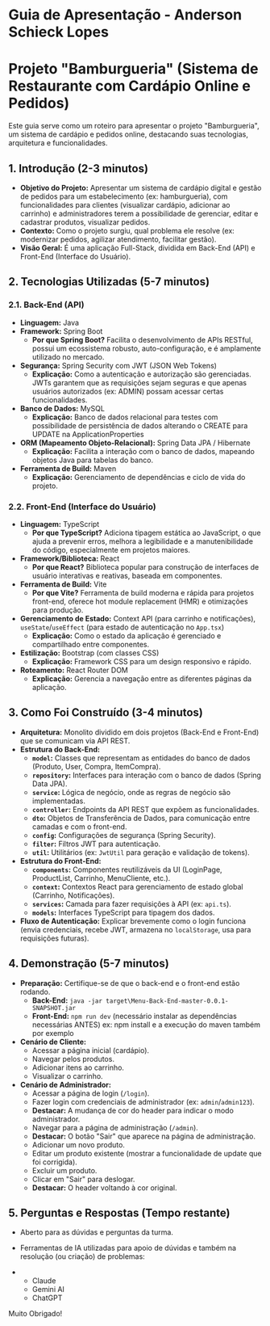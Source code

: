# Guia de Apresentação - Anderson Schieck Lopes
# Projeto "Bamburgueria" (Sistema de Restaurante com Cardápio Online e Pedidos)

Este guia serve como um roteiro para apresentar o projeto "Bamburgueria", um sistema de cardápio e pedidos online, destacando suas tecnologias, arquitetura e funcionalidades.

## 1. Introdução (2-3 minutos)

- **Objetivo do Projeto:** Apresentar um sistema de cardápio digital e gestão de pedidos para um estabelecimento (ex: hamburgueria), com funcionalidades para clientes (visualizar cardápio, adicionar ao carrinho) e administradores terem a possibilidade de gerenciar,  editar e cadastrar produtos, visualizar pedidos.
- **Contexto:** Como o projeto surgiu, qual problema ele resolve (ex: modernizar pedidos, agilizar atendimento, facilitar gestão).
- **Visão Geral:** É uma aplicação Full-Stack, dividida em Back-End (API) e Front-End (Interface do Usuário).

## 2. Tecnologias Utilizadas (5-7 minutos)

### 2.1. Back-End (API)
- **Linguagem:** Java
- **Framework:** Spring Boot
  - **Por que Spring Boot?** Facilita o desenvolvimento de APIs RESTful, possui um ecossistema robusto, auto-configuração, e é amplamente utilizado no mercado.
- **Segurança:** Spring Security com JWT (JSON Web Tokens)
  - **Explicação:** Como a autenticação e autorização são gerenciadas. JWTs garantem que as requisições sejam seguras e que apenas usuários autorizados (ex: ADMIN) possam acessar certas funcionalidades.
- **Banco de Dados:** MySQL
  - **Explicação:** Banco de dados relacional para testes com possibilidade de persistência de dados alterando o CREATE para UPDATE na ApplicationProperties
- **ORM (Mapeamento Objeto-Relacional):** Spring Data JPA / Hibernate
  - **Explicação:** Facilita a interação com o banco de dados, mapeando objetos Java para tabelas do banco.
- **Ferramenta de Build:** Maven
  - **Explicação:** Gerenciamento de dependências e ciclo de vida do projeto.

### 2.2. Front-End (Interface do Usuário)
- **Linguagem:** TypeScript
  - **Por que TypeScript?** Adiciona tipagem estática ao JavaScript, o que ajuda a prevenir erros, melhora a legibilidade e a manutenibilidade do código, especialmente em projetos maiores.
- **Framework/Biblioteca:** React
  - **Por que React?** Biblioteca popular para construção de interfaces de usuário interativas e reativas, baseada em componentes.
- **Ferramenta de Build:** Vite
  - **Por que Vite?** Ferramenta de build moderna e rápida para projetos front-end, oferece hot module replacement (HMR) e otimizações para produção.
- **Gerenciamento de Estado:** Context API (para carrinho e notificações), `useState`/`useEffect` (para estado de autenticação no `App.tsx`)
  - **Explicação:** Como o estado da aplicação é gerenciado e compartilhado entre componentes.
- **Estilização:** Bootstrap (com classes CSS)
  - **Explicação:** Framework CSS para um design responsivo e rápido.
- **Roteamento:** React Router DOM
  - **Explicação:** Gerencia a navegação entre as diferentes páginas da aplicação.

## 3. Como Foi Construído (3-4 minutos)

- **Arquitetura:** Monolito dividido em dois projetos (Back-End e Front-End) que se comunicam via API REST.
- **Estrutura do Back-End:**
  - **`model`:** Classes que representam as entidades do banco de dados (Produto, User, Compra, ItemCompra).
  - **`repository`:** Interfaces para interação com o banco de dados (Spring Data JPA).
  - **`service`:** Lógica de negócio, onde as regras de negócio são implementadas.
  - **`controller`:** Endpoints da API REST que expõem as funcionalidades.
  - **`dto`:** Objetos de Transferência de Dados, para comunicação entre camadas e com o front-end.
  - **`config`:** Configurações de segurança (Spring Security).
  - **`filter`:** Filtros JWT para autenticação.
  - **`util`:** Utilitários (ex: `JwtUtil` para geração e validação de tokens).
- **Estrutura do Front-End:**
  - **`components`:** Componentes reutilizáveis da UI (LoginPage, ProductList, Carrinho, MenuCliente, etc.).
  - **`context`:** Contextos React para gerenciamento de estado global (Carrinho, Notificações).
  - **`services`:** Camada para fazer requisições à API (ex: `api.ts`).
  - **`models`:** Interfaces TypeScript para tipagem dos dados.
- **Fluxo de Autenticação:** Explicar brevemente como o login funciona (envia credenciais, recebe JWT, armazena no `localStorage`, usa para requisições futuras).

## 4. Demonstração (5-7 minutos)

- **Preparação:** Certifique-se de que o back-end e o front-end estão rodando.
  - **Back-End:** `java -jar target\Menu-Back-End-master-0.0.1-SNAPSHOT.jar`
  - **Front-End:** `npm run dev` (necessário instalar as dependências necessárias ANTES) ex: npm install e a execução do maven também por exemplo 
- **Cenário de Cliente:**
  - Acessar a página inicial (cardápio).
  - Navegar pelos produtos.
  - Adicionar itens ao carrinho.
  - Visualizar o carrinho.
- **Cenário de Administrador:**
  - Acessar a página de login (`/login`).
  - Fazer login com credenciais de administrador (ex: `admin`/`admin123`).
  - **Destacar:** A mudança de cor do header para indicar o modo administrador.
  - Navegar para a página de administração (`/admin`).
  - **Destacar:** O botão "Sair" que aparece na página de administração.
  - Adicionar um novo produto.
  - Editar um produto existente (mostrar a funcionalidade de update que foi corrigida).
  - Excluir um produto.
  - Clicar em "Sair" para deslogar.
  - **Destacar:** O header voltando à cor original.

## 5. Perguntas e Respostas (Tempo restante)

- Aberto para as dúvidas e perguntas da turma.

- Ferramentas de IA utilizadas para apoio de dúvidas e também na resolução (ou criação) de problemas:
-    - Claude
     - Gemini AI
     - ChatGPT
 
Muito Obrigado!
